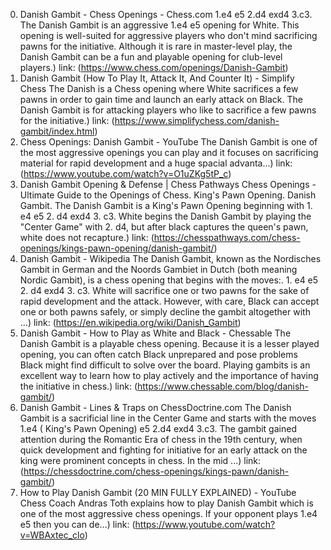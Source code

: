 ---
---
0. Danish Gambit - Chess Openings - Chess.com
1.e4 e5 2.d4 exd4 3.c3. The Danish Gambit is an aggressive 1.e4 e5 opening for White. This opening is well-suited for aggressive players who don't mind sacrificing pawns for the initiative. Although it is rare in master-level play, the Danish Gambit can be a fun and playable opening for club-level players.)
link: (https://www.chess.com/openings/Danish-Gambit)
1. Danish Gambit (How To Play It, Attack It, And Counter It) - Simplify Chess
The Danish is a Chess opening where White sacrifices a few pawns in order to gain time and launch an early attack on Black. The Danish Gambit is for attacking players who like to sacrifice a few pawns for the initiative.)
link: (https://www.simplifychess.com/danish-gambit/index.html)
2. Chess Openings: Danish Gambit - YouTube
The Danish Gambit is one of the most aggressive openings you can play and it focuses on sacrificing material for rapid development and a huge spacial advanta...)
link: (https://www.youtube.com/watch?v=O1uZKg5tP_c)
3. Danish Gambit Opening & Defense | Chess Pathways
Chess Openings - Ultimate Guide to the Openings of Chess. King's Pawn Opening. Danish Gambit. The Danish Gambit is a King's Pawn Opening beginning with 1. e4 e5 2. d4 exd4 3. c3. White begins the Danish Gambit by playing the "Center Game" with 2. d4, but after black captures the queen's pawn, white does not recapture.)
link: (https://chesspathways.com/chess-openings/kings-pawn-opening/danish-gambit/)
4. Danish Gambit - Wikipedia
The Danish Gambit, known as the Nordisches Gambit in German and the Noords Gambiet in Dutch (both meaning Nordic Gambit), is a chess opening that begins with the moves:. 1. e4 e5 2. d4 exd4 3. c3. White will sacrifice one or two pawns for the sake of rapid development and the attack. However, with care, Black can accept one or both pawns safely, or simply decline the gambit altogether with ...)
link: (https://en.wikipedia.org/wiki/Danish_Gambit)
5. Danish Gambit - How to Play as White and Black - Chessable
The Danish Gambit is a playable chess opening. Because it is a lesser played opening, you can often catch Black unprepared and pose problems Black might find difficult to solve over the board. Playing gambits is an excellent way to learn how to play actively and the importance of having the initiative in chess.)
link: (https://www.chessable.com/blog/danish-gambit/)
6. Danish Gambit - Lines & Traps on ChessDoctrine.com
The Danish Gambit is a sacrificial line in the Center Game and starts with the moves 1.e4 ( King's Pawn Opening) e5 2.d4 exd4 3.c3. The gambit gained attention during the Romantic Era of chess in the 19th century, when quick development and fighting for initiative for an early attack on the king were prominent concepts in chess. In the mid ...)
link: (https://chessdoctrine.com/chess-openings/kings-pawn/danish-gambit/)
7. How to Play Danish Gambit (20 MIN FULLY EXPLAINED) - YouTube
Chess Coach Andras Toth explains how to play Danish Gambit which is one of the most aggressive chess openings. If your opponent plays 1.e4 e5 then you can de...)
link: (https://www.youtube.com/watch?v=WBAxtec_clo)
